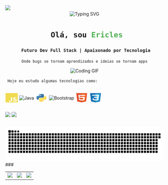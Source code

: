 <img widht= "100vw" src="https://capsule-render.vercel.app/api?type=waving&heigth-110&color=457d97"/>
<!-- Banner Inicial -->
<div align="center" width="100%">
  <img src="https://readme-typing-svg.demolab.com?font=Iosevka&color=9745f5&width=900&size=22&center=true&lines=I+am+from+Brazil;I'm+a+student+of+Analysis+and+Systems+Development;I'm+also+a+Designer;Be+welcome!" alt="Typing SVG"/>
  
</div>
<div align="center">
  <h1><code> Olá, sou <span style="color:#4CAF50;">Ericles</span></code></h1>
  <h3><code> Futuro Dev Full Stack | Apaixonado por Tecnologia</code>  </h3>
  <p><code>Onde bugs se tornam aprendizados e ideias se tornam apps</code>  </p>
  <img src="https://media3.giphy.com/media/v1.Y2lkPTc5MGI3NjExOXFwYTN4YWJyZDJ5amI5M2E1aWNzaGQyMnI3eTA0Z21zYXB0MG4yYSZlcD12MV9pbnRlcm5hbF9naWZfYnlfaWQmY3Q9Zw/Cd7Y7tJ4pHbGM/giphy.gif" alt="Coding GIF" width="300"/>
</div>

<code> Hoje eu estudo algumas tecnologias como:  </code>

<div style="display: inline_block"><br>
  <img align="center" alt="JS" height="30" width="40" src="https://raw.githubusercontent.com/devicons/devicon/master/icons/javascript/javascript-plain.svg">
  <img align="center" alt="Java" height="30" width="40" src="https://cdn.jsdelivr.net/gh/devicons/devicon@latest/icons/java/java-original.svg">
  <img align="center" alt="Python" height="30" width="40" src="https://raw.githubusercontent.com/devicons/devicon/master/icons/python/python-original.svg">
  <img align="center" alt="Bootstrap" height="30" width="40" src="https://cdn.jsdelivr.net/gh/devicons/devicon@latest/icons/bootstrap/bootstrap-original.svg">
  <img align="center" alt="HTML" height="30" width="40" src="https://raw.githubusercontent.com/devicons/devicon/master/icons/html5/html5-original.svg">
  <img align="center" alt="CSS" height="30" width="40" src="https://raw.githubusercontent.com/devicons/devicon/master/icons/css3/css3-original.svg">
</div>
  
##
<div> 
  <a href="mailto:ericles.gt@gmail.com"><img src="https://img.shields.io/badge/-Gmail-%23333?style=for-the-badge&logo=gmail&logoColor=white" target="_blank"></a>
  <a href="https://www.linkedin.com/in/ericles-mouradev" target="_blank"><img src="https://img.shields.io/badge/-LinkedIn-%230077B5?style=for-the-badge&logo=linkedin&logoColor=white" target="_blank"></a> 
</div>

##
<picture align="center">
  <source media="(prefers-color-scheme: dark)" srcset="https://raw.githubusercontent.com/EriclesSantos/EriclesSantos/output/github-contribution-grid-snake-dark.svg">
  <source media="(prefers-color-scheme: light)" srcset="https://raw.githubusercontent.com/EriclesSantos/EriclesSantos/output/github-contribution-grid-snake-dark.svg">
  <img align="center" alt="github contribution grid snake animation" src="https://raw.githubusercontent.com/EriclesSantos/EriclesSantos/output/github-contribution-grid-snake.svg">
</picture>
### 
<table align="center">
  <tr>
    <td>
      <img src="https://github-readme-stats.vercel.app/api?username=EriclesSantos&show_icons=true&include_all_commits=true&count_private=true&theme=tokyonight&hide_border=true" height="180"/>
    </td>
    <td>
      <img src="https://streak-stats.demolab.com?user=EriclesSantos&theme=tokyonight&date_format=j%20M%5B%20Y%5D&hide_border=true" height="180"/>
    </td>
    <td>
      <img src="https://github-readme-stats.vercel.app/api/top-langs/?username=EriclesSantos&layout=compact&langs_count=6&theme=tokyonight&hide_border=true" height="180"/>
    </td>
  </tr>
</table>
